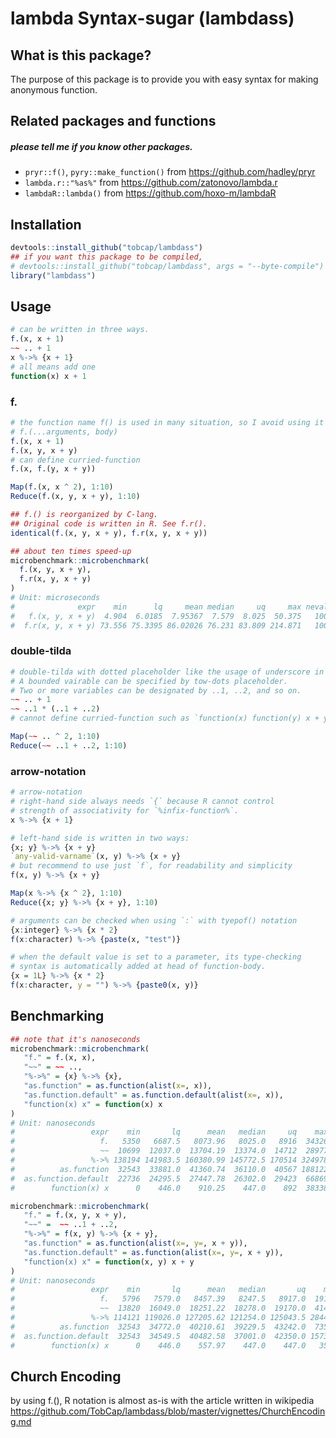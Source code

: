 # lambda Syntax-sugar (lambdass)

## What is this package?
The purpose of this package is to provide you with easy syntax for making anonymous
function. 

## Related packages and functions
##### please tell me if you know other packages.
* `pryr::f()`, `pyry::make_function()` from https://github.com/hadley/pryr
* `lambda.r::"%as%"` from https://github.com/zatonovo/lambda.r
* `lambdaR::lambda()` from https://github.com/hoxo-m/lambdaR    


## Installation
``` r
devtools::install_github("tobcap/lambdass")
## if you want this package to be compiled,
# devtools::install_github("tobcap/lambdass", args = "--byte-compile")
library("lambdass")
```

## Usage
``` r
# can be written in three ways.
f.(x, x + 1)
~~ .. + 1
x %->% {x + 1}
# all means add one
function(x) x + 1
```
### f.
``` r
# the function name f() is used in many situation, so I avoid using it and `f.` is adopted.
# f.(...arguments, body)
f.(x, x + 1)
f.(x, y, x + y)
# can define curried-function
f.(x, f.(y, x + y)) 

Map(f.(x, x ^ 2), 1:10)
Reduce(f.(x, y, x + y), 1:10)
```

``` r
## f.() is reorganized by C-lang.
## Original code is written in R. See f.r().
identical(f.(x, y, x + y), f.r(x, y, x + y))

## about ten times speed-up
microbenchmark::microbenchmark(
  f.(x, y, x + y), 
  f.r(x, y, x + y)
)
# Unit: microseconds
#              expr    min      lq     mean median     uq     max neval
#   f.(x, y, x + y)  4.904  6.0185  7.95367  7.579  8.025  50.375   100
#  f.r(x, y, x + y) 73.556 75.3395 86.02026 76.231 83.809 214.871   100
```

### double-tilda
``` r
# double-tilda with dotted placeholder like the usage of underscore in scala's lambda
# A bounded vairable can be specified by tow-dots placeholder.
# Two or more variables can be designated by ..1, ..2, and so on.
~~ .. + 1
~~ ..1 * (..1 + ..2)
# cannot define curried-function such as `function(x) function(y) x + y`

Map(~~ .. ^ 2, 1:10)
Reduce(~~ ..1 + ..2, 1:10)
```

### arrow-notation
``` r
# arrow-notation
# right-hand side always needs `{` because R cannot control
# strength of associativity for `%infix-function%`.
x %->% {x + 1}

# left-hand side is written in two ways:
{x; y} %->% {x + y}
`any-valid-varname`(x, y) %->% {x + y}
# but recommend to use just `f`, for readability and simplicity
f(x, y) %->% {x + y}

Map(x %->% {x ^ 2}, 1:10)
Reduce({x; y} %->% {x + y}, 1:10)

# arguments can be checked when using `:` with tyepof() notation
{x:integer} %->% {x * 2}
f(x:character) %->% {paste(x, "test")}

# when the default value is set to a parameter, its type-checking 
# syntax is automatically added at head of function-body.
{x = 1L} %->% {x * 2}
f(x:character, y = "") %->% {paste0(x, y)}
```

## Benchmarking
``` r
## note that it's nanoseconds
microbenchmark::microbenchmark(
   "f." = f.(x, x), 
   "~~" = ~~ ..,
   "%->%" = {x} %->% {x},
   "as.function" = as.function(alist(x=, x)),
   "as.function.default" = as.function.default(alist(x=, x)),
   "function(x) x" = function(x) x
)
# Unit: nanoseconds
#                 expr    min       lq      mean   median     uq    max neval
#                   f.   5350   6687.5   8073.96   8025.0   8916  34326   100
#                   ~~  10699  12037.0  13704.19  13374.0  14712  28977   100
#                 %->% 138194 141983.5 160380.99 145772.5 170514 324978   100
#          as.function  32543  33881.0  41360.74  36110.0  40567 188122   100
#  as.function.default  22736  24295.5  27447.78  26302.0  29423  66869   100
#        function(x) x      0    446.0    910.25    447.0    892  38338   100

microbenchmark::microbenchmark(
   "f." = f.(x, y, x + y), 
   "~~" =  ~~ ..1 + ..2,
   "%->%" = f(x, y) %->% {x + y},
   "as.function" = as.function(alist(x=, y=, x + y)),
   "as.function.default" = as.function(alist(x=, y=, x + y)),
   "function(x) x" = function(x, y) x + y
)
# Unit: nanoseconds
#                 expr    min       lq      mean   median       uq    max neval
#                   f.   5796   7579.0   8457.39   8247.5   8917.0  19170   100
#                   ~~  13820  16049.0  18251.22  18278.0  19170.0  41459   100
#                 %->% 114121 119026.0 127205.62 121254.0 125043.5 284412   100
#          as.function  32543  34772.0  40210.61  39229.5  43242.0  73556   100
#  as.function.default  32543  34549.5  40482.58  37001.0  42350.0 157364   100
#        function(x) x      0    446.0    557.97    447.0    447.0   3567   100
```

## Church Encoding
by using f.(), R notation is almost as-is with the article written in  wikipedia
https://github.com/TobCap/lambdass/blob/master/vignettes/ChurchEncoding.md
